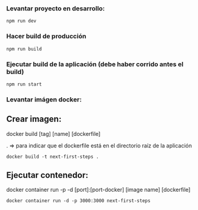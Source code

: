 ### Levantar proyecto en desarrollo:

```
npm run dev
```

### Hacer build de producción

```
npm run build
```

### Ejecutar build de la aplicación (debe haber corrido antes el build)

```
npm run start
```

### Levantar imágen docker:

## Crear imagen:

docker build [tag] [name] [dockerfile]

. => para indicar que el dockerfile está en el directorio raíz de la aplicación

```
docker build -t next-first-steps .
```

## Ejecutar contenedor:

docker container run -p -d [port]:[port-docker] [image name] [dockerfile]

```
docker container run -d -p 3000:3000 next-first-steps
```

